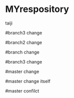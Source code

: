# MYrespository
taiji

#branch3 change

#branch2 change


#branch change

#branch3 change

#master change

#master change itself

#master confilct
